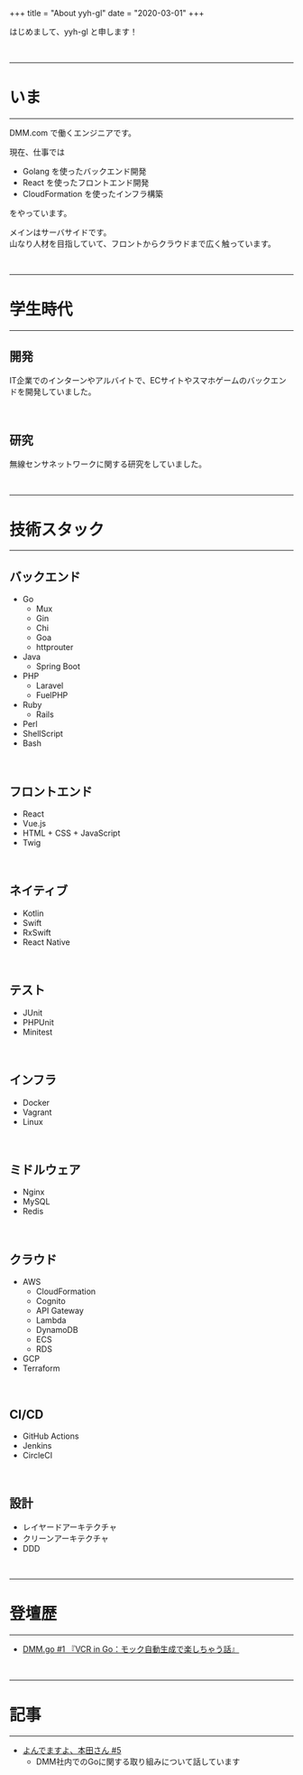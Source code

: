 +++
title = "About yyh-gl"
date = "2020-03-01"
+++

はじめまして、yyh-gl と申します！

<br>

---
# いま
---

DMM.com で働くエンジニアです。

現在、仕事では <br>

- Golang を使ったバックエンド開発
- React を使ったフロントエンド開発
- CloudFormation を使ったインフラ構築

をやっています。

メインはサーバサイドです。<br>
山なり人材を目指していて、フロントからクラウドまで広く触っています。

<br>

---
# 学生時代
---

## 開発

IT企業でのインターンやアルバイトで、ECサイトやスマホゲームのバックエンドを開発していました。

<br>

## 研究

無線センサネットワークに関する研究をしていました。

<br>

---
# 技術スタック
---

## バックエンド

- Go
  - Mux
  - Gin
  - Chi
  - Goa
  - httprouter
- Java
  - Spring Boot
- PHP
  - Laravel
  - FuelPHP
- Ruby
  - Rails
- Perl
- ShellScript
- Bash

<br>

## フロントエンド

- React 
- Vue.js
- HTML + CSS + JavaScript
- Twig

<br>

## ネイティブ

- Kotlin
- Swift
- RxSwift
- React Native

<br>

## テスト

- JUnit
- PHPUnit
- Minitest

<br>

## インフラ

- Docker
- Vagrant
- Linux

<br>

## ミドルウェア

- Nginx
- MySQL
- Redis

<br>

## クラウド

- AWS
  - CloudFormation
  - Cognito
  - API Gateway
  - Lambda
  - DynamoDB
  - ECS
  - RDS
- GCP
- Terraform

<br>

## CI/CD

- GitHub Actions
- Jenkins
- CircleCI

<br>

## 設計

- レイヤードアーキテクチャ
- クリーンアーキテクチャ
- DDD

<br>

---
# 登壇歴
---

- [DMM.go #1 『VCR in Go：モック自動生成で楽しちゃう話』](https://speakerdeck.com/yyh_gl/vcr-in-go-motukuzi-dong-sheng-cheng-dele-sitiyauhua)

<br>

---
# 記事
---

- [よんでますよ、本田さん #5](https://inside.dmm.com/entry/2020/03/23/yondemasu05)
  - DMM社内でのGoに関する取り組みについて話しています
